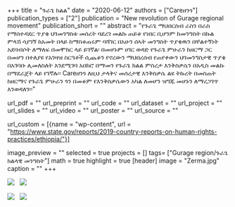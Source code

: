 +++
title = "ጉራጌ ክልል"
date = "2020-06-12"
authors = ["Careዘንጎ"]
publication_types = ["2"]
publication = "New revolution of Gurage regional movement"
publication_short = ""
abstract = "የጉራጌ ማህበርስብ ራስን በራስ የማሰተዳደር ጥያቄ ህገመንግስቱ መሰረት ባደረገ መልኩ ጠይቆ የነበር ቢሆንም ከመንግስት በኩል ምላሽ ሳያገኝ ከአመት በላይ ከማስቆጠሩም ባሻገር በአሁን ሰኣት መንግስት ጥያቄዉን በቸልተኝነት አደባብሶት ለማለፍ በመሞከር ላይ ይገኛል፡ በመሆኑም ሀገር ወዳድ የጉራጌ ምሁራን ከዘርማ ጋር በመሆን በተለያዩ የአገዛዝ ስርዓቶች ሲጨቆን የኖረውን ማህበረሰብ የጠየቀውን ህገመንግስታዊ ጥያቄ በአገባቡ ሊመለስለት እንደሚገባ አበክሮ በማመን የጉራጌ ክልል ምስረታ እንቅስቃሴን በአዲስ መልኩ በማደራጀት ላይ የገኛሉ፡፡  Careዘንጎ  ለዚህ ታላቅና መሰረታዊ እንቅስቃሴ ልዩ ትኩረት በመስጠት ከዘርማና የጉራጌ ምሁራን ጎን በመቆም የእንቅስቃሴውን አካል ለመሆን ዝግጁ መሆኑን ለማረጋገጥ እንወዳለን፡፡"

url_pdf = ""
url_preprint = ""
url_code = ""
url_dataset = ""
url_project = ""
url_slides = ""
url_video = ""
url_poster = ""
url_source = ""

url_custom = [{name = "wp-content", url = "https://www.state.gov/reports/2019-country-reports-on-human-rights-practices/ethiopia/"}]

image_preview = ""
selected = true
projects = []
tags= ["Gurage region/ጉራጌ ክልላዊ መንግስት"]
math = true
highlight = true
[header]
image = "Zerma.jpg"
caption = ""
+++

 <img src="/img/GurageKilil.jpg"/> &nbsp;  <img src="/img/Gkilil.jpg"/>



<img src="/img/kilil.jpg"/>  &nbsp; <img src="/img/Animated_flag.gif"/>
